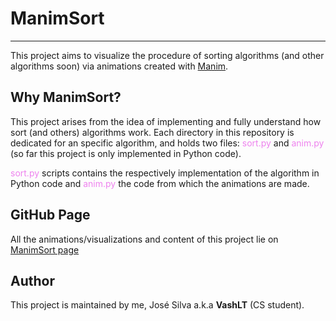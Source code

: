 # ManimSort
---
This project aims to visualize the procedure of sorting algorithms (and other algorithms soon) via animations created with [Manim](https://github.com/ManimCommunity/manim).

## Why ManimSort?
<p>
This project arises from the idea of implementing and fully understand how sort (and others) algorithms work. Each directory in this repository is dedicated for an specific
algorithm, and holds two files: <span style = "color:Violet">sort.py</span> and <span style = "color:Violet">anim.py</span> (so far this project is only implemented in Python code).
</p>
<p>
<span style = "color:Violet">sort.py</span> scripts contains the respectively implementation of the algorithm in Python code and <span style = "color:Violet">anim.py</span> the code from which the animations are made.
</p>

## GitHub Page

All the animations/visualizations and content of this project lie on [ManimSort page](https://vashlt.github.io/ManimSort/)


## Author

This project is maintained by me, José Silva a.k.a **VashLT** (CS student).

